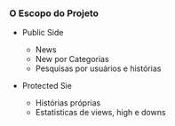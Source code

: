 ### O Escopo do Projeto

- Public Side
  - News
  - New por Categorias
  - Pesquisas por usuários e histórias

- Protected Sie
  - Histórias próprias
  - Estatisticas de views, high e downs